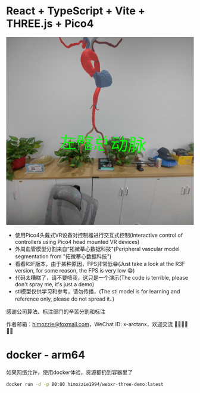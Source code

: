 # React + TypeScript + Vite + THREE.js + Pico4

![preivew](./xr_preview.JPEG)

- 使用Pico4头戴式VR设备对控制器进行交互式控制(Interactive control of controllers using Pico4 head mounted VR devices)
- 外周血管模型分割来自“拓微摹心数据科技"(Peripheral vascular model segmentation from "拓微摹心数据科技")
- 看看R3F版本，由于某种原因，FPS非常低😁(Just take a look at the R3F version, for some reason, the FPS is very low 😁)
- 代码太糟糕了，请不要喷我，这只是一个演示(The code is terrible, please don't spray me, it's just a demo)
- stl模型仅供学习和参考，请勿传播，(The stl model is for learning and reference only, please do not spread it、)

感谢公司算法、标注部门的辛苦分割和标注

作者邮箱：himozzie@foxmail.com，WeChat ID: x-arctanx，欢迎交流 👏🏻👏🏻👏🏻

# docker - arm64

如果网络允许，使用docker体验，资源都扔到容器里了

```bash
docker run -d -p 80:80 himozzie1994/webxr-three-demo:latest
```
